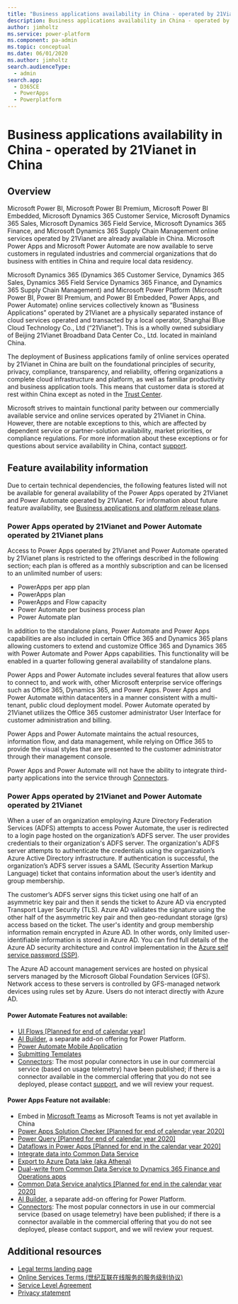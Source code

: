```yaml
---
title: "Business applications availability in China - operated by 21Vianet in China  | MicrosoftDocs"
description: Business applications availability in China - operated by 21Vianet in China
author: jimholtz
ms.service: power-platform
ms.component: pa-admin
ms.topic: conceptual
ms.date: 06/01/2020
ms.author: jimholtz
search.audienceType: 
  - admin
search.app: 
  - D365CE
  - PowerApps
  - Powerplatform
---
```

# Business applications availability in China - operated by 21Vianet in China 

## Overview

Microsoft Power BI, Microsoft Power BI Premium,  Microsoft Power BI Embedded, Microsoft Dynamics 365 Customer Service, Microsoft Dynamics 365 Sales, Microsoft Dynamics 365 Field Service, Microsoft Dynamics 365 Finance, and Microsoft Dynamics 365 Supply Chain Management online services operated by 21Vianet are already available in China. Microsoft Power Apps and Microsoft Power Automate are now available to serve customers in regulated industries and commercial organizations that do business with entities in China and require local data residency.  

Microsoft Dynamics 365 (Dynamics 365 Customer Service, Dynamics 365 Sales, Dynamics 365 Field Service Dynamics 365 Finance, and Dynamics 365 Supply Chain Management) and Microsoft Power Platform (Microsoft Power BI, Power BI Premium, and Power BI Embedded, Power Apps, and Power Automate) online services collectively known as “Business Applications” operated by 21Vianet are a physically separated instance of cloud services operated and transacted by a local operator, Shanghai Blue Cloud Technology Co., Ltd (“21Vianet”). This is a wholly owned subsidiary of Beijing 21Vianet Broadband Data Center Co., Ltd. located in mainland China.

The deployment of Business applications family of online services operated by 21Vianet in China are built on the foundational principles of security, privacy, compliance, transparency, and reliability, offering organizations a complete cloud infrastructure and platform, as well as familiar productivity and business application tools. This means that customer data is stored at rest within China except as noted in the [Trust Center](https://www.trustcenter.cn). 

Microsoft strives to maintain functional parity between our commercially available service and online services operated by 21Vianet in China. However, there are notable exceptions to this, which are affected by dependent service or partner-solution availability, market priorities, or compliance regulations.
For more information about these exceptions or for questions about service availability in China, contact [support](https://en.21vbluecloud.com/contact).

## Feature availability information 

Due to certain technical dependencies, the following features listed will not be available for general availability of the Power Apps operated by 21Vianet and Power Automate operated by 21Vianet. For information about future feature availability, see [Business applications and platform release plans](https://go.microsoft.com/fwlink/p/?linkid=2010158).

### Power Apps operated by 21Vianet and Power Automate operated by 21Vianet plans

Access to Power Apps operated by 21Vianet and Power Automate operated by 21Vianet plans is restricted to the offerings described in the following section; each plan is offered as a monthly subscription and can be licensed to an unlimited number of users:

- PowerApps per app plan
- PowerApps plan
- PowerApps and Flow capacity
- Power Automate per business process plan
- Power Automate plan

In addition to the standalone plans, Power Automate and Power Apps capabilities are also included in certain Office 365 and Dynamics 365 plans allowing customers to extend and customize Office 365 and Dynamics 365 with Power Automate and Power Apps capabilities. This functionality will be enabled in a quarter following general availability of standalone plans.

Power Apps and Power Automate includes several features that allow users to connect to, and work with, other Microsoft enterprise service offerings such as Office 365, Dynamics 365, and Power Apps. Power Apps and Power Automate within datacenters in a manner consistent with a multi-tenant, public cloud deployment model. Power Automate operated by 21Vianet utilizes the Office 365 customer administrator User Interface  for customer administration and billing.

Power Apps and Power Automate maintains the actual resources, information flow, and data management, while relying on Office 365 to provide the visual styles that are presented to the customer administrator through their management console. 

Power Apps and Power Automate will not have the ability to integrate third-party applications into the service through [Connectors](https://docs.microsoft.com/connectors/index). 

### Power Apps operated by 21Vianet and Power Automate operated by 21Vianet

When a user of an organization employing Azure Directory Federation Services (ADFS) attempts to access Power Automate, the user is redirected to a login page hosted on the organization’s ADFS server. The user provides credentials to their organization's ADFS server. The organization's ADFS server attempts to authenticate the credentials using the organization’s Azure Active Directory infrastructure. If authentication is successful, the organization’s ADFS server issues a SAML (Security Assertion Markup Language) ticket that contains information about the user’s identity and group membership.

The customer’s ADFS server signs this ticket using one half of an asymmetric key pair and then it sends the ticket to Azure AD via encrypted Transport Layer Security (TLS). Azure AD validates the signature using the other half of the asymmetric key pair and then geo-redundant storage (grs) access based on the ticket. The user's identity and group membership information remain encrypted in Azure AD. In other words, only limited user-identifiable information is stored in Azure AD. You can find full details of the Azure AD security architecture and control implementation in the [Azure self service password (SSP)](https://docs.microsoft.com/azure/active-directory/authentication/concept-sspr-howitworks).

The Azure AD account management services are hosted on physical servers managed by the Microsoft Global Foundation Services (GFS). Network access to these servers is controlled by GFS-managed network devices using rules set by Azure. Users do not interact directly with Azure AD.

#### Power Automate Features not available:

- [UI Flows [Planned for end of calendar year]](https://docs.microsoft.com/power-automate/ui-flows/overview)
- [AI Builder](https://docs.microsoft.com/ai-builder/), a separate add-on offering for Power Platform.
- [Power Automate Mobile Application](https://docs.microsoft.com/flow/mobile-manage-flows)
- [Submitting Templates](https://docs.microsoft.com/flow/publish-a-template)
- [Connectors](https://docs.microsoft.com/connectors/connector-reference/): The most popular connectors in use in our commercial service (based on usage telemetry) have been published; if there is a connector available in the commercial offering that you do not see deployed, please contact [support](https://en.21vbluecloud.com/contact), and we will review your request.

#### Power Apps Feature not available:

- Embed in [Microsoft Teams](https://powerapps.microsoft.com/blog/powerapps-teams/) as Microsoft Teams is not yet available in China
- [Power Apps Solution Checker [Planned for end of calendar year 2020]](https://docs.microsoft.com/powerapps/maker/common-data-service/use-powerapps-checker)
- [Power Query [Planned for end of calendar year 2020] ](https://docs.microsoft.com/powerapps/maker/common-data-service/data-platform-cds-newentity-pq)
- [Dataflows in Power Apps [Planned for end in the calendar year 2020]](https://docs.microsoft.com/powerapps/maker/common-data-service/create-and-use-dataflows)
- [Integrate data into Common Data Service](https://docs.microsoft.com/power-platform/admin/data-integrator)
- [Export to Azure Data lake (aka Athena)](https://docs.microsoft.com/powerapps/maker/common-data-service/export-to-data-lake)
- [Dual-write from Common Data Service to Dynamics 365 Finance and Operations apps](https://powerapps.microsoft.com/blog/announcing-dual-write-preview/)
- [Common Data Service analytics [Planned for end in the calendar year 2020]](https://docs.microsoft.com/power-platform/admin/analytics-common-data-service)
- [AI Builder](https://docs.microsoft.com/ai-builder/), a separate add-on offering for Power Platform.
- [Connectors](https://docs.microsoft.com/connectors/connector-reference/): The most popular connectors in use in our commercial service (based on usage telemetry) have been published; if there is a connector available in the commercial offering that you do not see deployed, please contact support, and we will review your request. 

## Additional resources
- [Legal terms landing page](https://www.21vbluecloud.com/powerplatform/pp-legal/)
- [Online Services Terms (世纪互联在线服务的服务级别协议)](https://www.21vbluecloud.com/ostpt/)
- [Service Level Agreement](https://www.21vbluecloud.com/powerplatform/pp-sla/)
- [Privacy statement](https://www.21vbluecloud.com/powerplatform/pp-privacy/)

